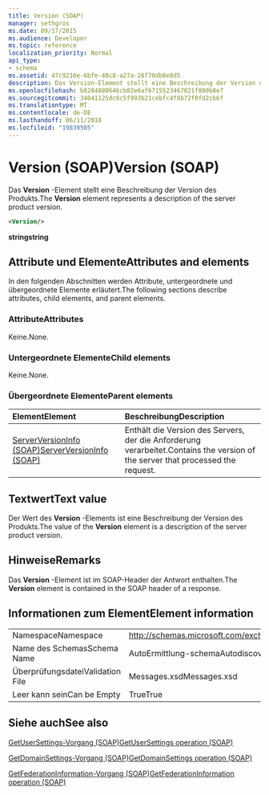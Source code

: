 ```yaml
---
title: Version (SOAP)
manager: sethgros
ms.date: 09/17/2015
ms.audience: Developer
ms.topic: reference
localization_priority: Normal
api_type:
- schema
ms.assetid: 47c9216e-6bfe-48c8-a27a-26f70db8e8d5
description: Das Version-Element stellt eine Beschreibung der Version des Produkts.
ms.openlocfilehash: b8284880646cb82e6af6715523467021f080b8e7
ms.sourcegitcommit: 34041125dc8c5f993b21cebfc4f8b72f0fd2cb6f
ms.translationtype: MT
ms.contentlocale: de-DE
ms.lasthandoff: 06/11/2018
ms.locfileid: "19839505"
---
```

# <a name="version-soap"></a><span data-ttu-id="ad6f1-103">Version (SOAP)</span><span class="sxs-lookup"><span data-stu-id="ad6f1-103">Version (SOAP)</span></span>

<span data-ttu-id="ad6f1-104">Das **Version** -Element stellt eine Beschreibung der Version des Produkts.</span><span class="sxs-lookup"><span data-stu-id="ad6f1-104">The **Version** element represents a description of the server product version.</span></span> 
  
```XML
<Version/>
```

 <span data-ttu-id="ad6f1-105">**string**</span><span class="sxs-lookup"><span data-stu-id="ad6f1-105">**string**</span></span>
## <a name="attributes-and-elements"></a><span data-ttu-id="ad6f1-106">Attribute und Elemente</span><span class="sxs-lookup"><span data-stu-id="ad6f1-106">Attributes and elements</span></span>

<span data-ttu-id="ad6f1-107">In den folgenden Abschnitten werden Attribute, untergeordnete und übergeordnete Elemente erläutert.</span><span class="sxs-lookup"><span data-stu-id="ad6f1-107">The following sections describe attributes, child elements, and parent elements.</span></span>
  
### <a name="attributes"></a><span data-ttu-id="ad6f1-108">Attribute</span><span class="sxs-lookup"><span data-stu-id="ad6f1-108">Attributes</span></span>

<span data-ttu-id="ad6f1-109">Keine.</span><span class="sxs-lookup"><span data-stu-id="ad6f1-109">None.</span></span>
  
### <a name="child-elements"></a><span data-ttu-id="ad6f1-110">Untergeordnete Elemente</span><span class="sxs-lookup"><span data-stu-id="ad6f1-110">Child elements</span></span>

<span data-ttu-id="ad6f1-111">Keine.</span><span class="sxs-lookup"><span data-stu-id="ad6f1-111">None.</span></span>
  
### <a name="parent-elements"></a><span data-ttu-id="ad6f1-112">Übergeordnete Elemente</span><span class="sxs-lookup"><span data-stu-id="ad6f1-112">Parent elements</span></span>

|<span data-ttu-id="ad6f1-113">**Element**</span><span class="sxs-lookup"><span data-stu-id="ad6f1-113">**Element**</span></span>|<span data-ttu-id="ad6f1-114">**Beschreibung**</span><span class="sxs-lookup"><span data-stu-id="ad6f1-114">**Description**</span></span>|
|:-----|:-----|
|[<span data-ttu-id="ad6f1-115">ServerVersionInfo (SOAP)</span><span class="sxs-lookup"><span data-stu-id="ad6f1-115">ServerVersionInfo (SOAP)</span></span>](serverversioninfo-soap.md) <br/> |<span data-ttu-id="ad6f1-116">Enthält die Version des Servers, der die Anforderung verarbeitet.</span><span class="sxs-lookup"><span data-stu-id="ad6f1-116">Contains the version of the server that processed the request.</span></span>  <br/> |
   
## <a name="text-value"></a><span data-ttu-id="ad6f1-117">Textwert</span><span class="sxs-lookup"><span data-stu-id="ad6f1-117">Text value</span></span>

<span data-ttu-id="ad6f1-118">Der Wert des **Version** -Elements ist eine Beschreibung der Version des Produkts.</span><span class="sxs-lookup"><span data-stu-id="ad6f1-118">The value of the **Version** element is a description of the server product version.</span></span> 
  
## <a name="remarks"></a><span data-ttu-id="ad6f1-119">Hinweise</span><span class="sxs-lookup"><span data-stu-id="ad6f1-119">Remarks</span></span>

<span data-ttu-id="ad6f1-120">Das **Version** -Element ist im SOAP-Header der Antwort enthalten.</span><span class="sxs-lookup"><span data-stu-id="ad6f1-120">The **Version** element is contained in the SOAP header of a response.</span></span> 
  
## <a name="element-information"></a><span data-ttu-id="ad6f1-121">Informationen zum Element</span><span class="sxs-lookup"><span data-stu-id="ad6f1-121">Element information</span></span>

|||
|:-----|:-----|
|<span data-ttu-id="ad6f1-122">Namespace</span><span class="sxs-lookup"><span data-stu-id="ad6f1-122">Namespace</span></span>  <br/> |http://schemas.microsoft.com/exchange/2010/Autodiscover  <br/> |
|<span data-ttu-id="ad6f1-123">Name des Schemas</span><span class="sxs-lookup"><span data-stu-id="ad6f1-123">Schema Name</span></span>  <br/> |<span data-ttu-id="ad6f1-124">AutoErmittlung-schema</span><span class="sxs-lookup"><span data-stu-id="ad6f1-124">Autodiscover schema</span></span>  <br/> |
|<span data-ttu-id="ad6f1-125">Überprüfungsdatei</span><span class="sxs-lookup"><span data-stu-id="ad6f1-125">Validation File</span></span>  <br/> |<span data-ttu-id="ad6f1-126">Messages.xsd</span><span class="sxs-lookup"><span data-stu-id="ad6f1-126">Messages.xsd</span></span>  <br/> |
|<span data-ttu-id="ad6f1-127">Leer kann sein</span><span class="sxs-lookup"><span data-stu-id="ad6f1-127">Can be Empty</span></span>  <br/> |<span data-ttu-id="ad6f1-128">True</span><span class="sxs-lookup"><span data-stu-id="ad6f1-128">True</span></span>  <br/> |
   
## <a name="see-also"></a><span data-ttu-id="ad6f1-129">Siehe auch</span><span class="sxs-lookup"><span data-stu-id="ad6f1-129">See also</span></span>



[<span data-ttu-id="ad6f1-130">GetUserSettings-Vorgang (SOAP)</span><span class="sxs-lookup"><span data-stu-id="ad6f1-130">GetUserSettings operation (SOAP)</span></span>](getusersettings-operation-soap.md)
  
[<span data-ttu-id="ad6f1-131">GetDomainSettings-Vorgang (SOAP)</span><span class="sxs-lookup"><span data-stu-id="ad6f1-131">GetDomainSettings operation (SOAP)</span></span>](getdomainsettings-operation-soap.md)
  
[<span data-ttu-id="ad6f1-132">GetFederationInformation-Vorgang (SOAP)</span><span class="sxs-lookup"><span data-stu-id="ad6f1-132">GetFederationInformation operation (SOAP)</span></span>](getfederationinformation-operation-soap.md)

